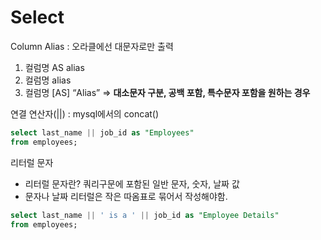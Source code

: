 # Select 
Column Alias : 오라클에선 대문자로만 출력
1. 컬럼명 AS alias 
2. 컬럼명 alias 
3. 컬럼명 \[AS] “Alias” => **대소문자 구분, 공백 포함, 특수문자 포함을 원하는 경우**

연결 연산자(||) : mysql에서의 concat()

```sql
select last_name || job_id as "Employees"
from employees;
```

리터럴 문자 
- 리터럴 문자란? 쿼리구문에 포함된 일반 문자, 숫자, 날짜 값 
- 문자나 날짜 리터럴은 작은 따옴표로 묶어서 작성해야함.
```sql
select last_name || ' is a ' || job_id as "Employee Details"
from employees;
```